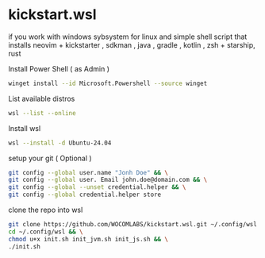 # kickstart.wsl
if you work with windows sybsystem for linux and simple shell script that installs neovim + kickstarter ,  sdkman , java , gradle , kotlin  , zsh  + starship, rust

Install Power Shell ( as Admin ) 

```bash
winget install --id Microsoft.Powershell --source winget

```

List available distros 

```bash
wsl --list --online
```

Install wsl 

```bash
wsl --install -d Ubuntu-24.04
```

setup your git ( Optional )
```bash
git config --global user.name "Jonh Doe" && \
git config --global user. Email john.doe@domain.com && \
git config --global --unset credential.helper && \
git config --global credential.helper store

```

clone the repo into wsl 

```bash
git clone https://github.com/WOCOMLABS/kickstart.wsl.git ~/.config/wsl && \
cd ~/.config/wsl && \
chmod u+x init.sh init_jvm.sh init_js.sh && \
./init.sh
```



